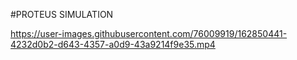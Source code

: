 #PROTEUS SIMULATION

https://user-images.githubusercontent.com/76009919/162850441-4232d0b2-d643-4357-a0d9-43a9214f9e35.mp4


